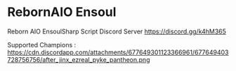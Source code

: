 # RebornAIO Ensoul
Reborn AIO EnsoulSharp Script
Discord Server https://discord.gg/k4hM365

Supported Champions : https://cdn.discordapp.com/attachments/677649301123366961/677649403728756756/after_jinx_ezreal_pyke_pantheon.png